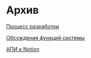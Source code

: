 # Архив

[Процесс разработки](%D0%90%D1%80%D1%85%D0%B8%D0%B2%2033de6f7a754842638ea90895f720aad8/%D0%9F%D1%80%D0%BE%D1%86%D0%B5%D1%81%D1%81%20%D1%80%D0%B0%D0%B7%D1%80%D0%B0%D0%B1%D0%BE%D1%82%D0%BA%D0%B8%20b7d038e3caf94e7e84b2e8e96b964af8.csv)

[Обсуждения функций системы](%D0%90%D1%80%D1%85%D0%B8%D0%B2%2033de6f7a754842638ea90895f720aad8/%D0%9E%D0%B1%D1%81%D1%83%D0%B6%D0%B4%D0%B5%D0%BD%D0%B8%D1%8F%20%D1%84%D1%83%D0%BD%D0%BA%D1%86%D0%B8%D0%B8%CC%86%20%D1%81%D0%B8%D1%81%D1%82%D0%B5%D0%BC%D1%8B%20bd810d216b75438e8df3fbff50be68a3.csv)

[АПИ к Notion](%D0%90%D1%80%D1%85%D0%B8%D0%B2%2033de6f7a754842638ea90895f720aad8/%D0%90%D0%9F%D0%98%20%D0%BA%20Notion%201b82792440424204ac9f726d61b64521.md)